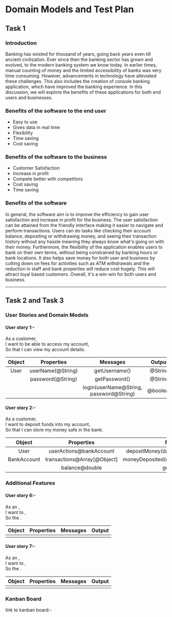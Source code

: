 # Domain Models and Test Plan
## Task 1

### Introduction
Banking has existed for thousand of years, going back years even till ancient civilization. Ever since then the banking sector has grown and evolved, to the modern banking system we know today.
In earlier times, manual counting of money and the limited accessibility of banks was very time consuming. However, advancements in technology have alleviated these challenges. This also includes the creation of console banking application, which have improved the banking experience. In this discussion, we will explore the benefits of these applications for both end users and businesses.

### Benefits of the software to the end user 
- Easy to use
- Gives data in real time
- Flexibility
- Time saving
- Cost saving
  
### Benefits of the software to the business
- Customer Satisfaction
- Increase in profit
- Compete better with competitors
- Cost saving 
- Time saving

### Benefits of the software 
In general, the software aim is to improve the efficiency to gain user satisfaction and increase in profit for the business. The user satisfaction can be attained from the friendly interface making it easier to navigate and perform transactions. Users can do tasks like checking their account balance, depositing or withdrawing money, and seeing their transaction history without any hassle meaning they always know what's going on with their money. Furthermore, the flexibility of the application enables users to bank on their own terms, without being constrained by banking hours or bank locations. It also helps save money for both user and business by cutting down on fees for activities such as ATM withdrawals and the reduction in staff and bank properties will reduce cost hugely. This will attract loyal based customers. Overall, it's a win-win for both users and business.



---
## Task 2 and Task 3

### User Stories and Domain Models

#### User story 1:-
As a customer, <br>
I want to be able to access my account, <br>
So that I can view my account details. <br>

| Object |    Properties     |                Messages                 |  Output  |
| :----: | :---------------: | :-------------------------------------: | :------: |
|  User  | userName(@String) |              getUsername()              | @String  |
|        | password(@String) |              getPassword()              | @String  |
|        |                   | login(userName@String, password@String) | @boolean |
#### User story 2:-
As a customer, <br>
I want to deposit funds into my account, <br>
So that I can store my money safe in the bank. <br>

|   Object    |         Properties          |                 Messages                 | Output  |
| :---------: | :-------------------------: | :--------------------------------------: | :-----: |
|    User     |   userActions@bankAccount   |  depositMoney(date@string,value@double)  |  @void  |
| BankAccount | transactions@Array[@Object] | moneyDeposited(date@string,value@double) |  @void  |
|             |       balance@double        |               getBalance()               | @double |



### Additional Features

#### User story 6:-
As an , <br>
I want to , <br>
So the . <br>

| Object | Properties | Messages | Output |
| :----: | :--------: | :------: | :----: |
|        |            |          |        |

#### User story 7:-
As an , <br>
I want to , <br>
So the . <br>

| Object | Properties | Messages | Output |
| :----: | :--------: | :------: | :----: |
|        |            |          |        |

### Kanban Board

link to kanban board:-

